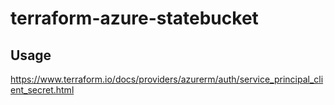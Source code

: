 # terraform-azure-statebucket
## Usage
https://www.terraform.io/docs/providers/azurerm/auth/service_principal_client_secret.html
